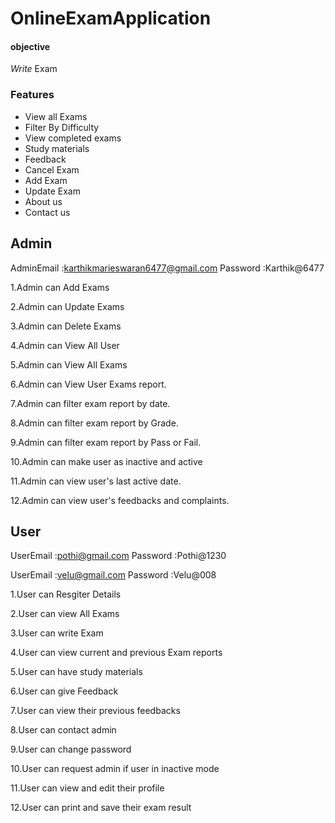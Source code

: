 # OnlineExamApplication

#### objective
*Write*   Exam

### Features

* View all Exams
* Filter By Difficulty
* View completed exams
* Study materials
* Feedback
* Cancel Exam
* Add Exam
* Update Exam
* About us
* Contact us


## Admin

AdminEmail :karthikmarieswaran6477@gmail.com
Password   :Karthik@6477

1.Admin can Add Exams

2.Admin can Update Exams

3.Admin can Delete Exams

4.Admin can View All User

5.Admin can View All Exams

6.Admin can View User Exams report.

7.Admin can filter exam report by date.

8.Admin can filter exam report by Grade.

9.Admin can filter exam report by Pass or Fail.

10.Admin can make user as inactive and active

11.Admin can view user's last active date.

12.Admin can view user's feedbacks and complaints.

## User

UserEmail :pothi@gmail.com
Password  :Pothi@1230

UserEmail :velu@gmail.com
Password  :Velu@008

1.User can Resgiter Details

2.User can view All Exams

3.User can write Exam

4.User can view current and previous Exam reports

5.User can have study materials

6.User can give Feedback

7.User can view their previous feedbacks

8.User can contact admin

9.User can change password

10.User can request admin if user in inactive mode

11.User can view and edit their profile

12.User can print and save their exam result
